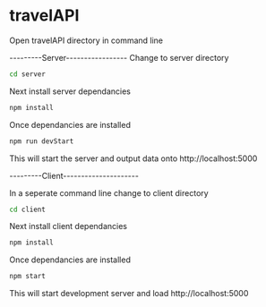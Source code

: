 # travelAPI

Open travelAPI directory in command line

---------Server-----------------
Change to server directory

```bash
cd server
```

Next install server dependancies

```bash
npm install
```

Once dependancies are installed

```bash
npm run devStart
```

This will start the server and output data onto http://localhost:5000

---------Client---------------------

In a seperate command line change to client directory

```bash
cd client
```

Next install client dependancies

```bash
npm install
```

Once dependancies are installed

```bash
npm start
```

This will start development server and load http://localhost:5000

